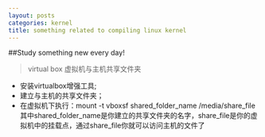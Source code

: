 ```yaml
--- 
layout: posts
categories: kernel
title: something related to compiling linux kernel
---
```

##Study something new every day!

> virtual box 虚拟机与主机共享文件夹


* 安装virtualbox增强工具;
* 建立与主机的共享文件夹；
* 在虚拟机下执行：mount -t vboxsf shared_folder_name /media/share_file 其中shared_folder_name是你建立的共享文件夹的名字，share_file是你的虚拟机中的挂载点，通过share_file你就可以访问主机的文件了

